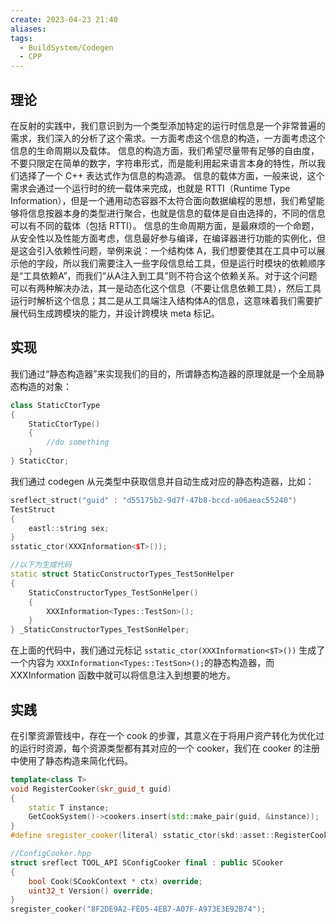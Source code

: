 ```yaml
---
create: 2023-04-23 21:40
aliases: 
tags:
  - BuildSystem/Codegen
  - CPP
---
```

## 理论
在反射的实践中，我们意识到为一个类型添加特定的运行时信息是一个非常普遍的需求，我们深入的分析了这个需求。一方面考虑这个信息的构造，一方面考虑这个信息的生命周期以及载体。
信息的构造方面，我们希望尽量带有足够的自由度，不要只限定在简单的数字，字符串形式，而是能利用起来语言本身的特性，所以我们选择了一个 C++ 表达式作为信息的构造源。
信息的载体方面，一般来说，这个需求会通过一个运行时的统一载体来完成，也就是 RTTI（Runtime Type Information），但是一个通用动态容器不太符合面向数据编程的思想，我们希望能够将信息按器本身的类型进行聚合，也就是信息的载体是自由选择的，不同的信息可以有不同的载体（包括 RTTI）。
信息的生命周期方面，是最麻烦的一个命题，从安全性以及性能方面考虑，信息最好参与编译，在编译器进行功能的实例化，但是这会引入依赖性问题，举例来说：一个结构体 A，我们想要使其在工具中可以展示他的字段，所以我们需要注入一些字段信息给工具，但是运行时模块的依赖顺序是“工具依赖A”，而我们“从A注入到工具”则不符合这个依赖关系。对于这个问题可以有两种解决办法，其一是动态化这个信息（不要让信息依赖工具），然后工具运行时解析这个信息；其二是从工具端注入结构体A的信息，这意味着我们需要扩展代码生成跨模块的能力，并设计跨模块 meta 标记。
## 实现
我们通过“静态构造器”来实现我们的目的，所谓静态构造器的原理就是一个全局静态构造的对象：
```cpp
class StaticCtorType
{
	StaticCtorType()
	{
        //do something
	}
} StaticCtor;
```
我们通过 codegen 从元类型中获取信息并自动生成对应的静态构造器，比如：
```cpp
sreflect_struct("guid" : "d55175b2-9d7f-47b8-bccd-a06aeac55240")
TestStruct
{
    eastl::string sex;
}
sstatic_ctor(XXXInformation<$T>());

//以下为生成代码
static struct StaticConstructorTypes_TestSonHelper
{
    StaticConstructorTypes_TestSonHelper()
    {
        XXXInformation<Types::TestSon>();
    }
} _StaticConstructorTypes_TestSonHelper;
```
在上面的代码中，我们通过元标记 `sstatic_ctor(XXXInformation<$T>())` 生成了一个内容为 `XXXInformation<Types::TestSon>();`的静态构造器，而 XXXInformation 函数中就可以将信息注入到想要的地方。
## 实践
在引擎资源管线中，存在一个 cook 的步骤，其意义在于将用户资产转化为优化过的运行时资源，每个资源类型都有其对应的一个 cooker，我们在 cooker 的注册中使用了静态构造来简化代码。
```cpp
template<class T>
void RegisterCooker(skr_guid_t guid)
{
    static T instance;
    GetCookSystem()->cookers.insert(std::make_pair(guid, &instance));
}
#define sregister_cooker(literal) sstatic_ctor(skd::asset::RegisterCooker<$T>(skr::guid::make_guid_unsafe(literal)))

//ConfigCooker.hpp
struct sreflect TOOL_API SConfigCooker final : public SCooker
{
    bool Cook(SCookContext * ctx) override;
    uint32_t Version() override;
}
sregister_cooker("8F2DE9A2-FE05-4EB7-A07F-A973E3E92B74");
```
